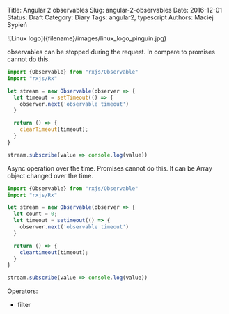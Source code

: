 Title:		Angular 2 observables
Slug:			angular-2-observables
Date:			2016-12-01
Status:		Draft
Category: Diary
Tags:			angular2, typescript
Authors:	Maciej Sypień
<!-- Summary: Sample summary -->

<div class="intro-article-image-sm" markdown="1">
  ![Linux logo]({filename}/images/linux_logo_pinguin.jpg)
</div>

observables can be stopped during the request. In compare to promises cannot do this.
```typescript
import {Observable} from "rxjs/Observable"
import "rxjs/Rx"

let stream = new Observable(observer => {
  let timeout = setTimeout(() => {
    observer.next('observable timeout')
  }

  return () => {
    clearTimeout(timeout);
  }
}

stream.subscribe(value => console.log(value))
```


Async operation over the time. Promises cannot do this.
It can be Array object changed over the time.

```typescript
import {Observable} from "rxjs/Observable"
import "rxjs/Rx"

let stream = new Observable(observer => {
  let count = 0;
  let timeout = setimeout(() => {
    observer.next('observable timeout')
  }

  return () => {
    cleartimeout(timeout);
  }
}

stream.subscribe(value => console.log(value))
```

Operators:
-   filter


[github]: https://github.com

